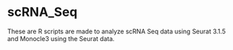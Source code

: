 # scRNA_Seq
These are R scripts are made to analyze scRNA Seq data using Seurat 3.1.5 and Monocle3 using the Seurat data.
